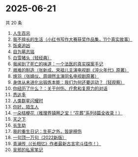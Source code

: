 # 2025-06-21

共 20 条

<!-- BEGIN WEREAD -->
<!-- 最后更新时间 2025-06-21 08:45:55 +0800 -->
1. [人生百忌](https://weread.qq.com/web/bookDetail/fb0326d0813ab6d8fg0183a6)
1. [我不擅长的生活（小红书写作大赛获奖作品集，11个真实故事）](https://weread.qq.com/web/bookDetail/7ed32240813aba03ag013218)
1. [饭桌追凶](https://weread.qq.com/web/bookDetail/ed032fd0813aba051g014bd0)
1. [自为墓志铭](https://weread.qq.com/web/bookDetail/7e7326805c036d7e7b7a204)
1. [白雪猪头（轻经典）](https://weread.qq.com/web/bookDetail/273323e0813aba083g017621)
1. [我闻到了死亡的味道：一个法医的真实探案手记](https://weread.qq.com/web/bookDetail/2f7320f0813aba05cg0151b2)
1. [艰难的制造（张新成、宋祖儿主演电视剧《淬火年代》原著）](https://weread.qq.com/web/bookDetail/a3732620595a72a376b89e4)
1. [焕羽（张婧仪、周翊然主演同名电视剧原著）](https://weread.qq.com/web/bookDetail/65d32410813ab8df9g0149ab)
1. [身体从未进化出锻炼本能：我们为何还要运动？（轻观察）](https://weread.qq.com/web/bookDetail/cdd32720813ab9fd8g012fa0)
1. [你经历了什么？：关于创伤、疗愈和复原力的对话](https://weread.qq.com/web/bookDetail/8fc32d807290851f8fcad72)
1. [悉达多](https://weread.qq.com/web/bookDetail/dac326e0813ab9fcbg014003)
1. [人类群星闪耀时](https://weread.qq.com/web/bookDetail/5a6326b0813aba023g01325c)
1. [你好，陌生人](https://weread.qq.com/web/bookDetail/9f532000813aba09ag011847)
1. [一朵桔梗花（推理界镇圈之宝！“花葬”系列8篇全收录！）](https://weread.qq.com/web/bookDetail/78a32ba0813aba065g0179fc)
1. [天之下](https://weread.qq.com/web/bookDetail/4de326a0721770aa4de95f4)
1. [长生劫](https://weread.qq.com/web/bookDetail/7df32f80813ab9fcfg0196f6)
1. [我的重生日记：生死之外，皆是擦伤](https://weread.qq.com/web/bookDetail/d7432640813ab9560g013cc5)
1. [一句顶一万句（2022新版）](https://weread.qq.com/web/bookDetail/3de32670813ab703eg013597)
1. [青澜传（《长相忆》作者最新古言宅斗佳作！）](https://weread.qq.com/web/bookDetail/b9c32090813ab9ff1g01965a)
1. [吴邪的私家笔记](https://weread.qq.com/web/bookDetail/2c932320813aba08fg0129b2)
<!-- END WEREAD -->